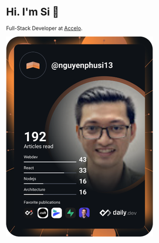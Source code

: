 # Hi. I'm Si 👋

Full-Stack Developer at [Accelo](https://www.accelo.com/).

<a href="https://app.daily.dev/DailyDevTips"><img src="https://github.com/nguyenphusi/nguyenphusi/blob/main/devcard.svg" width="400" alt="Si Nguyen's Dev Card"/></a>
